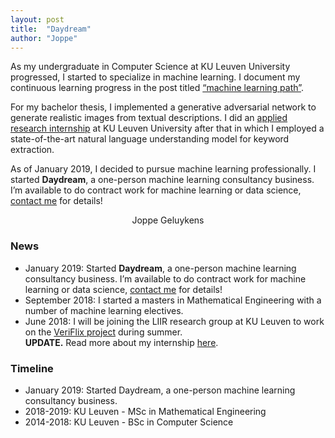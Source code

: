 ```yaml
---
layout: post
title:  "Daydream"
author: "Joppe"
---
```


<div class="post-intro">
<p>
As my undergraduate in Computer Science at KU Leuven University progressed, I started to specialize in machine learning.
I document my continuous learning progress in the post titled <a href="/machine-learning-path">“machine learning path”</a>. 
</p>
<p>
For my bachelor thesis, I implemented a generative adversarial network to generate realistic images from textual descriptions.
I did an <a href="/research-internship-summer2018">applied research internship</a> at KU Leuven University after that in which I employed a state-of-the-art natural language understanding model for keyword extraction.
</p>
<p>
As of January 2019, I decided to pursue machine learning professionally. I started <b>Daydream</b>, a one-person machine learning consultancy business. I’m available to do contract work for machine learning or data science, <a href="m&#97;il&#116;o&#58;&#106;opp%65&#64;%&#55;&#50;&#118;r%69%65&#46;%63&#111;m">contact me</a> for details!
</p>
<p style="text-align: center;">Joppe Geluykens</p>
</div>

<div class="post-line"></div>

<h3>News</h3>
<ul>
  <li>January 2019: Started <b>Daydream</b>, a one-person machine learning consultancy business. I’m available to do contract work for machine learning or data science, <a href="m&#97;il&#116;o&#58;&#106;opp%65&#64;%&#55;&#50;&#118;r%69%65&#46;%63&#111;m">contact me</a> for details!</li>
  <li>September 2018: I started a masters in Mathematical Engineering with a number of machine learning electives.</li>
  <li>
   June 2018: I will be joining the LIIR research group at KU Leuven to work on the <a href="https://newsinitiative.withgoogle.com/dnifund/dni-projects/veriflix-intelligently-managing-user-generated-content-round-4/">VeriFlix project</a> during summer.<br/>
   <b>UPDATE.</b> Read more about my internship <a href="/research-internship-summer2018">here</a>.
  </li>
</ul>

<h3>Timeline</h3>
<ul>
  <li>January 2019: Started Daydream, a one-person machine learning consultancy business.</li> 
  <li>2018-2019: KU Leuven - MSc in Mathematical Engineering</li>
  <li>2014-2018: KU Leuven - BSc in Computer Science</li>
</ul>

